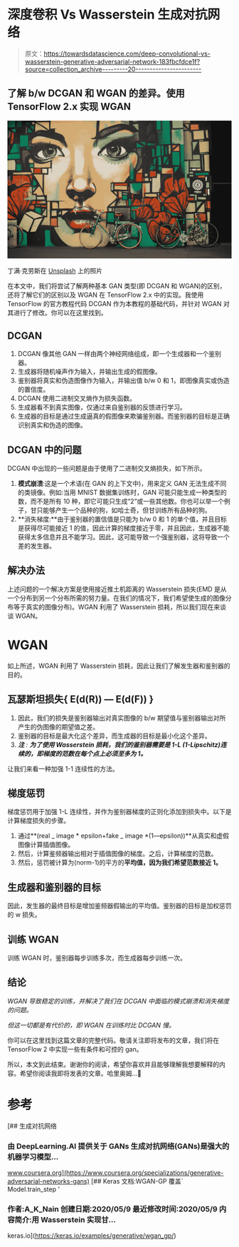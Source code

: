 # 深度卷积 Vs Wasserstein 生成对抗网络

> 原文：<https://towardsdatascience.com/deep-convolutional-vs-wasserstein-generative-adversarial-network-183fbcfdce1f?source=collection_archive---------20----------------------->

## 了解 b/w DCGAN 和 WGAN 的差异。使用 TensorFlow 2.x 实现 WGAN

![](img/da37a34e0d6edc56c6048e00d517c978.png)

丁满·克劳斯在 [Unsplash](https://unsplash.com/s/photos/art?utm_source=unsplash&utm_medium=referral&utm_content=creditCopyText) 上的照片

在本文中，我们将尝试了解两种基本 GAN 类型(即 DCGAN 和 WGAN)的区别，还将了解它们的区别以及 WGAN 在 TensorFlow 2.x 中的实现。我使用 TensorFlow 的官方教程代码 DCGAN 作为本教程的基础代码，并针对 WGAN 对其进行了修改。你可以在这里找到。

## DCGAN

1.  DCGAN 像其他 GAN 一样由两个神经网络组成，即一个生成器和一个鉴别器。
2.  生成器将随机噪声作为输入，并输出生成的假图像。
3.  鉴别器将真实和伪造图像作为输入，并输出值 b/w 0 和 1，即图像真实或伪造的置信度。
4.  DCGAN 使用二进制交叉熵作为损失函数。
5.  生成器看不到真实图像，仅通过来自鉴别器的反馈进行学习。
6.  生成器的目标是通过生成逼真的假图像来欺骗鉴别器。而鉴别器的目标是正确识别真实和伪造的图像。

## DCGAN 中的问题

DCGAN 中出现的一些问题是由于使用了二进制交叉熵损失，如下所示。

1.  **模式崩溃**:这是一个术语(在 GAN 的上下文中)，用来定义 GAN 无法生成不同的类镜像。例如:当用 MNIST 数据集训练时，GAN 可能只能生成一种类型的数，而不是所有 10 种，即它可能只生成“2”或一些其他数。你也可以举一个例子，甘只能够产生一个品种的狗，如哈士奇，但甘训练所有品种的狗。
2.  **消失梯度:**由于鉴别器的置信值是只能为 b/w 0 和 1 的单个值，并且目标是获得尽可能接近 1 的值，因此计算的梯度接近于零，并且因此，生成器不能获得太多信息并且不能学习。因此，这可能导致一个强鉴别器，这将导致一个差的发生器。

## 解决办法

上述问题的一个解决方案是使用接近推土机距离的 Wasserstein 损失(EMD 是从一个分布到另一个分布所需的努力量。在我们的情况下，我们希望使生成的图像分布等于真实的图像分布)。WGAN 利用了 Wasserstein 损耗，所以我们现在来谈谈 WGAN。

# WGAN

如上所述，WGAN 利用了 Wasserstein 损耗，因此让我们了解发生器和鉴别器的目的。

## 瓦瑟斯坦损失{ E(d(R)) — E(d(F)) }

1.  因此，我们的损失是鉴别器输出对真实图像的 b/w 期望值与鉴别器输出对所产生的伪图像的期望值之差。
2.  鉴别器的目标是最大化这个差异，而生成器的目标是最小化这个差异。
3.  ***注*** *:* ***为了使用 Wasserstein 损耗，我们的鉴别器需要是 1-L (1-Lipschitz)连续的，即梯度的范数在每个点上必须至多为 1。***

让我们来看一种加强 1-1 连续性的方法。

## 梯度惩罚

梯度惩罚用于加强 1-L 连续性，并作为鉴别器梯度的正则化添加到损失中。以下是计算梯度损失的步骤。

1.  通过**(real _ image * epsilon+fake _ image *(1—epsilon))**从真实和虚假图像计算插值图像。
2.  然后，计算鉴频器输出相对于插值图像的梯度。之后，计算梯度的范数。
3.  然后，惩罚被计算为(norm-1)的平方的**平均值，因为我们希望范数接近 1。**

## 生成器和鉴别器的目标

因此，发生器的最终目标是增加鉴频器假输出的平均值。鉴别器的目标是加权惩罚的 w 损失。

## 训练 WGAN

训练 WGAN 时，鉴别器每步训练多次，而生成器每步训练一次。

## 结论

*WGAN 导致稳定的训练，并解决了我们在 DCGAN 中面临的模式崩溃和消失梯度的问题。*

*但这一切都是有代价的，即 WGAN 在训练时比 DCGAN 慢。*

你可以在这里找到这篇文章的完整代码。敬请关注即将发布的文章，我们将在 TensorFlow 2 中实现一些有条件和可控的 gan。

所以，本文到此结束。谢谢你的阅读，希望你喜欢并且能够理解我想要解释的内容。希望你阅读我即将发表的文章。哈里奥姆…🙏

# 参考

[](https://www.coursera.org/specializations/generative-adversarial-networks-gans) [## 生成对抗网络

### 由 DeepLearning.AI 提供关于 GANs 生成对抗网络(GANs)是强大的机器学习模型…

www.coursera.org](https://www.coursera.org/specializations/generative-adversarial-networks-gans) [](https://keras.io/examples/generative/wgan_gp/) [## Keras 文档:WGAN-GP 覆盖` Model.train_step '

### 作者:A_K_Nain 创建日期:2020/05/9 最近修改时间:2020/05/9 内容简介:用 Wasserstein 实现甘…

keras.io](https://keras.io/examples/generative/wgan_gp/)